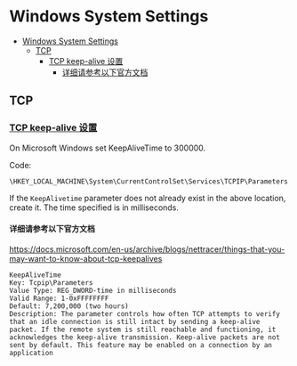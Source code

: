 # Windows System Settings

- [Windows System Settings](#windows-system-settings)
  - [TCP](#tcp)
    - [TCP keep-alive 设置](#tcp-keep-alive-设置)
      - [详细请参考以下官方文档](#详细请参考以下官方文档)

## TCP

### [TCP keep-alive 设置](https://social.technet.microsoft.com/Forums/office/zh-CN/93ea79f9-f3a3-4fe1-9903-8471e8bf585b/3583125945windows)

On Microsoft Windows set KeepAliveTime to 300000.

Code:

    \HKEY_LOCAL_MACHINE\System\CurrentControlSet\Services\TCPIP\Parameters

If the `KeepAlivetime` parameter does not already exist in the above location, create it. The time specified is in milliseconds.

#### 详细请参考以下官方文档

<https://docs.microsoft.com/en-us/archive/blogs/nettracer/things-that-you-may-want-to-know-about-tcp-keepalives>

    KeepAliveTime
    Key: Tcpip\Parameters
    Value Type: REG_DWORD-time in milliseconds
    Valid Range: 1-0xFFFFFFFF
    Default: 7,200,000 (two hours)
    Description: The parameter controls how often TCP attempts to verify that an idle connection is still intact by sending a keep-alive packet. If the remote system is still reachable and functioning, it acknowledges the keep-alive transmission. Keep-alive packets are not sent by default. This feature may be enabled on a connection by an application
